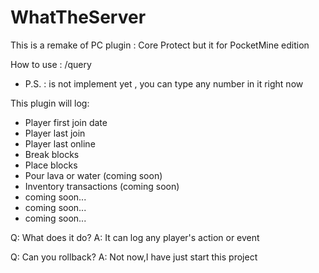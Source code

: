 # WhatTheServer
This is a remake of PC plugin : Core Protect but it for PocketMine edition

How to use : /query <x1> <y1> <z1> <x2> <y2> <z2> <time>
- P.S. : <Time> is not implement yet , you can type any number in it right now

This plugin will log:
- Player first join date
- Player last join
- Player last online
- Break blocks
- Place blocks
- Pour lava or water (coming soon)
- Inventory transactions (coming soon)
- coming soon...
- coming soon...
- coming soon...

Q: What does it do?
A: It can log any player's action or event

Q: Can you rollback?
A: Not now,I have just start this project
